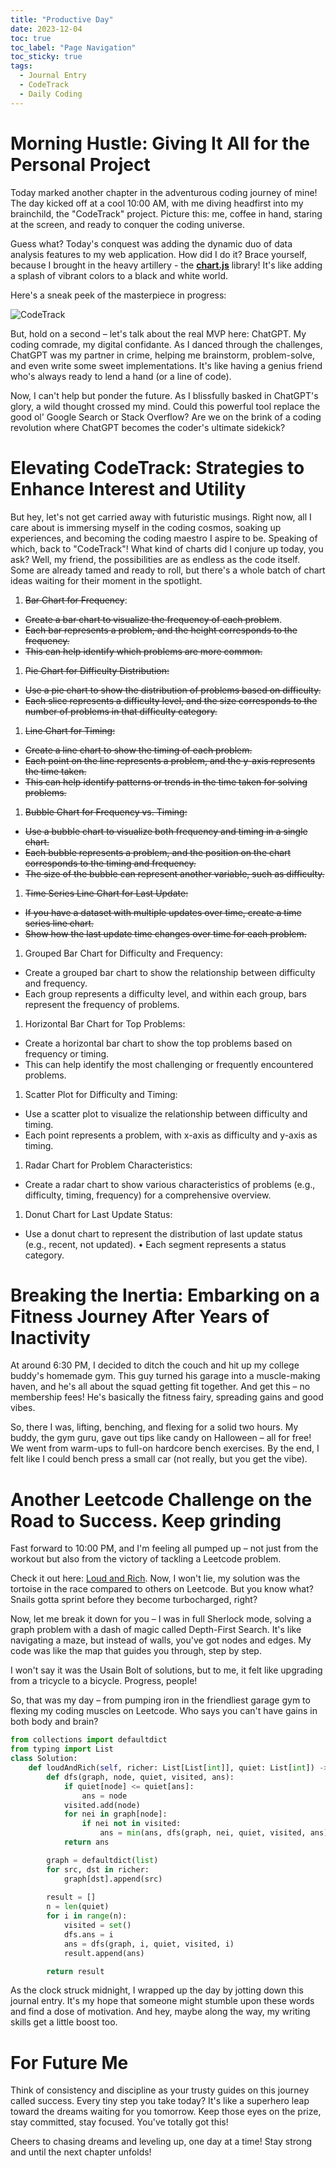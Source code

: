 ```yaml
---
title: "Productive Day"
date: 2023-12-04
toc: true
toc_label: "Page Navigation"
toc_sticky: true
tags:
  - Journal Entry
  - CodeTrack
  - Daily Coding
---
```


# Morning Hustle: Giving It All for the Personal Project
Today marked another chapter in the adventurous coding journey of mine! The day kicked off at a cool 10:00 AM, with me diving headfirst into my brainchild, the "CodeTrack" project. Picture this: me, coffee in hand, staring at the screen, and ready to conquer the coding universe.

Guess what? Today's conquest was adding the dynamic duo of data analysis features to my web application. How did I do it? Brace yourself, because I brought in the heavy artillery - the **[chart.js](https://www.chartjs.org/)** library! It's like adding a splash of vibrant colors to a black and white world.

Here's a sneak peek of the masterpiece in progress:

![CodeTrack](/assets/images/code-track-progress-2023-12-04.png)

But, hold on a second – let's talk about the real MVP here: ChatGPT. My coding comrade, my digital confidante. As I danced through the challenges, ChatGPT was my partner in crime, helping me brainstorm, problem-solve, and even write some sweet implementations. It's like having a genius friend who's always ready to lend a hand (or a line of code).

Now, I can't help but ponder the future. As I blissfully basked in ChatGPT's glory, a wild thought crossed my mind. Could this powerful tool replace the good ol' Google Search or Stack Overflow? Are we on the brink of a coding revolution where ChatGPT becomes the coder's ultimate sidekick?

# Elevating CodeTrack: Strategies to Enhance Interest and Utility

But hey, let's not get carried away with futuristic musings. Right now, all I care about is immersing myself in the coding cosmos, soaking up experiences, and becoming the coding maestro I aspire to be. Speaking of which, back to "CodeTrack"! What kind of charts did I conjure up today, you ask? Well, my friend, the possibilities are as endless as the code itself. Some are already tamed and ready to roll, but there's a whole batch of chart ideas waiting for their moment in the spotlight.

1. ~~Bar Chart for Frequency~~:
- ~~Create a bar chart to visualize the frequency of each problem~~.
- ~~Each bar represents a problem, and the height corresponds to the frequency.~~
- ~~This can help identify which problems are more common.~~
1. ~~Pie Chart for Difficulty Distribution:~~
- ~~Use a pie chart to show the distribution of problems based on difficulty.~~
- ~~Each slice represents a difficulty level, and the size corresponds to the number of problems in that difficulty category.~~
1. ~~Line Chart for Timing:~~
- ~~Create a line chart to show the timing of each problem.~~
- ~~Each point on the line represents a problem, and the y-axis represents the time taken.~~
- ~~This can help identify patterns or trends in the time taken for solving problems.~~
1. ~~Bubble Chart for Frequency vs. Timing:~~
- ~~Use a bubble chart to visualize both frequency and timing in a single chart.~~
- ~~Each bubble represents a problem, and the position on the chart corresponds to the timing and frequency.~~
- ~~The size of the bubble can represent another variable, such as difficulty.~~
1. ~~Time Series Line Chart for Last Update:~~
- ~~If you have a dataset with multiple updates over time, create a time series line chart.~~
- ~~Show how the last update time changes over time for each problem.~~
1. Grouped Bar Chart for Difficulty and Frequency:
- Create a grouped bar chart to show the relationship between difficulty and frequency.
- Each group represents a difficulty level, and within each group, bars represent the frequency of problems.
1. Horizontal Bar Chart for Top Problems:
- Create a horizontal bar chart to show the top problems based on frequency or timing.
- This can help identify the most challenging or frequently encountered problems.
1. Scatter Plot for Difficulty and Timing:
- Use a scatter plot to visualize the relationship between difficulty and timing.
- Each point represents a problem, with x-axis as difficulty and y-axis as timing.
1. Radar Chart for Problem Characteristics:
- Create a radar chart to show various characteristics of problems (e.g., difficulty, timing, frequency) for a comprehensive overview.
1.   Donut Chart for Last Update Status:
- Use a donut chart to represent the distribution of last update status (e.g., recent, not updated).
    • Each segment represents a status category.

# Breaking the Inertia: Embarking on a Fitness Journey After Years of Inactivity

At around 6:30 PM, I decided to ditch the couch and hit up my college buddy's homemade gym. This guy turned his garage into a muscle-making haven, and he's all about the squad getting fit together. And get this – no membership fees! He's basically the fitness fairy, spreading gains and good vibes.

So, there I was, lifting, benching, and flexing for a solid two hours. My buddy, the gym guru, gave out tips like candy on Halloween – all for free! We went from warm-ups to full-on hardcore bench exercises. By the end, I felt like I could bench press a small car (not really, but you get the vibe).

# Another Leetcode Challenge on the Road to Success. Keep grinding

Fast forward to 10:00 PM, and I'm feeling all pumped up – not just from the workout but also from the victory of tackling a Leetcode problem. 

Check it out here: [Loud and Rich](https://leetcode.com/problems/loud-and-rich/description/). Now, I won't lie, my solution was the tortoise in the race compared to others on Leetcode. But you know what? Snails gotta sprint before they become turbocharged, right?

Now, let me break it down for you – I was in full Sherlock mode, solving a graph problem with a dash of magic called Depth-First Search. It's like navigating a maze, but instead of walls, you've got nodes and edges. My code was like the map that guides you through, step by step.

I won't say it was the Usain Bolt of solutions, but to me, it felt like upgrading from a tricycle to a bicycle. Progress, people!

So, that was my day – from pumping iron in the friendliest garage gym to flexing my coding muscles on Leetcode. Who says you can't have gains in both body and brain? 

```python
from collections import defaultdict
from typing import List
class Solution:
    def loudAndRich(self, richer: List[List[int]], quiet: List[int]) -> List[int]:
        def dfs(graph, node, quiet, visited, ans):
            if quiet[node] <= quiet[ans]:
                ans = node
            visited.add(node)
            for nei in graph[node]:
                if nei not in visited:
                    ans = min(ans, dfs(graph, nei, quiet, visited, ans))
            return ans

        graph = defaultdict(list)
        for src, dst in richer:
            graph[dst].append(src)
        
        result = []
        n = len(quiet)
        for i in range(n):
            visited = set()
            dfs.ans = i
            ans = dfs(graph, i, quiet, visited, i)
            result.append(ans)

        return result

```

As the clock struck midnight, I wrapped up the day by jotting down this journal entry. It's my hope that someone might stumble upon these words and find a dose of motivation. And hey, maybe along the way, my writing skills get a little boost too.

# For Future Me
Think of consistency and discipline as your trusty guides on this journey called success. Every tiny step you take today? It's like a superhero leap toward the dreams waiting for you tomorrow. Keep those eyes on the prize, stay committed, stay focused. You've totally got this!

Cheers to chasing dreams and leveling up, one day at a time! Stay strong and until the next chapter unfolds!